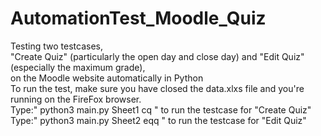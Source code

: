 # AutomationTest_Moodle_Quiz
Testing two testcases, <br /> "Create Quiz" (particularly the open day and close day) and "Edit Quiz" (especially the maximum grade), <br /> on the Moodle website automatically in Python 
<br /> To run the test, make sure you have closed the data.xlxs file and you're running on the FireFox browser.
<br /> Type:" python3 main.py Sheet1 cq " to run the testcase for "Create Quiz" 
<br /> Type:" python3 main.py Sheet2 eqq " to run the testcase for "Edit Quiz"
